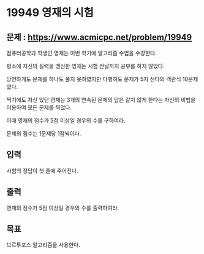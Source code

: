 # 19949 영재의 시험

## 문제 : https://www.acmicpc.net/problem/19949
컴퓨터공학과 학생인 영재는 이번 학기에 알고리즘 수업을 수강한다.

평소에 자신의 실력을 맹신한 영재는 시험 전날까지 공부를 하지 않았다.

당연하게도 문제를 하나도 풀지 못하였지만 다행히도 문제가 5지 선다의 객관식 10문제였다.

찍기에도 자신 있던 영재는 3개의 연속된 문제의 답은 같지 않게 한다는 자신의 비법을 이용하여 모든 문제를 찍었다.

이때 영재의 점수가 5점 이상일 경우의 수를 구하여라.

문제의 점수는 1문제당 1점씩이다.

## 입력
시험의 정답이 첫 줄에 주어진다.

## 출력 
영재의 점수가 5점 이상일 경우의 수를 출력하여라.

## 목표 
브르투포스 알고리즘을 사용한다.